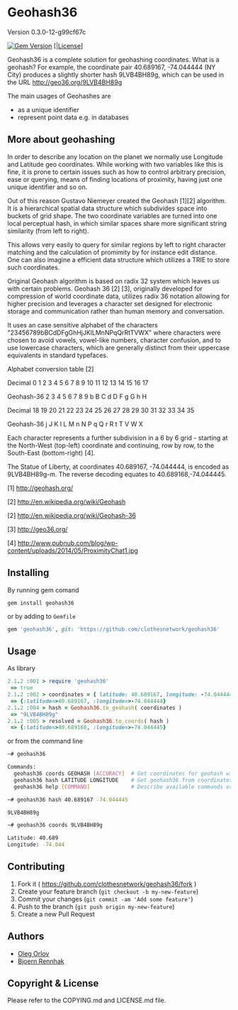 # Geohash36
Version 0.3.0-12-g99cf67c

[![Gem Version](https://badge.fury.io/rb/geohash36.svg)](http://badge.fury.io/rb/geohash36)
[|[License](http://img.shields.io/badge/license-MIT-brightgreen.svg)]

Geohash36 is a complete solution for geohashing coordinates. What is a geohash? For example, the
coordinate pair 40.689167, -74.044444 (NY City) produces a slightly shorter hash 9LVB4BH89g, which
can be used in the URL http://geo36.org/9LVB4BH89g

The main usages of Geohashes are

  * as a unique identifier
  * represent point data e.g. in databases


## More about geohashing

In order to describe any location on the planet we normally use Longitude and Latitude geo
coordinates. While working with two variables like this is fine, it is prone to certain issues such
as how to control arbitrary precision, ease or querying, means of finding locations of proximity,
having just one unique identifier and so on.

Out of this reason Gustavo Niemeyer created the Geohash [1][2] algorithm. It is a hierarchical spatial
data structure which subdivides space into buckets of grid shape. The two coordinate variables are
turned into one local perceptual hash, in which similar spaces share more significant string
similarity (from left to right).

This allows very easily to query for similar regions by left to right character matching and the
calculation of promimity by for instance edit distance. One can also imagine a efficient data
structure which utilizes a TRIE to store such coordinates.

Original Geohash algorithm is based on radix 32 system which leaves us with certain problems.
Geohash 36 [2] [3], originally developed for compression of world coordinate data, utilizes radix 36
notation allowing for higher precision and leverages a character set designed for electronic storage
and communication rather than human memory and conversation.

It uses an case sensitive alphabet of the characters "23456789bBCdDFgGhHjJKlLMnNPqQrRtTVWX" where
characters were chosen to avoid vowels, vowel-like numbers, character confusion, and to use
lowercase characters, which are generally distinct from their uppercase equivalents in standard
typefaces.

Alphabet conversion table [2]

Decimal     0   1   2   3   4   5   6   7   8   9   10  11  12  13  14  15  16  17

Geohash-36  2   3   4   5   6   7   8   9   b   B   C   d   D   F   g   G   h   H

Decimal     18  19  20  21  22  23  24  25  26  27  28  29  30  31  32  33  34  35

Geohash-36  j   J   K   l   L   M   n   N   P   q   Q   r   R   t   T   V   W   X

Each character represents a further subdivision in a 6 by 6 grid - starting at the North-West
(top-left) coordinate and continuing, row by row, to the South-East (bottom-right) [4].

The Statue of Liberty, at coordinates 40.689167, -74.044444, is encoded as 9LVB4BH89g-m. The reverse
decoding equates to 40.689168,-74.044445.

[1] http://geohash.org/

[2] http://en.wikipedia.org/wiki/Geohash

[2] http://en.wikipedia.org/wiki/Geohash-36

[3] http://geo36.org/

[4] http://www.pubnub.com/blog/wp-content/uploads/2014/05/ProximityChat1.jpg


## Installing

By running gem comand

```
gem install geohash36
```

or by adding to `Gemfile`

```ruby
gem 'geohash36', git: 'https://github.com/clothesnetwork/geohash36'
```

## Usage

As library


```ruby
2.1.2 :001 > require 'geohash36'
 => true
2.1.2 :002 > coordinates = { latitude: 40.689167, longitude: -74.044444 }
 => {:latitude=>40.689167, :longitude=>-74.044444}
2.1.2 :004 > hash = Geohash36.to_geohash( coordinates )
 => "9LVB4BH89g"
2.1.2 :005 > resolved = Geohash36.to_coords( hash )
 => {:latitude=>40.689168, :longitude=>-74.044445}
```

or from the command line

```sh
~# geohash36

Commands:
  geohash36 coords GEOHASH [ACCURACY]  # Get coordinates for geohash with specified accuracy
  geohash36 hash LATITUDE LONGITUDE    # Get geohash36 from coordinates
  geohash36 help [COMMAND]             # Describe available commands or one specific command
```

```sh
~# geohash36 hash 40.689167 -74.044445

9LVB4BH89g
```
```sh
~# geohash36 coords 9LVB4BH89g

Latitude: 40.689
Longitude: -74.044
```

## Contributing

1. Fork it ( https://github.com/clothesnetwork/geohash36/fork )
2. Create your feature branch (`git checkout -b my-new-feature`)
3. Commit your changes (`git commit -am 'Add some feature'`)
4. Push to the branch (`git push origin my-new-feature`)
5. Create a new Pull Request


## Authors

* [Oleg Orlov](https://github.com/OrelSokolov)
* [Bjoern Rennhak](https://github.com/rennhak)

## Copyright & License

Please refer to the COPYING.md and LICENSE.md file.
